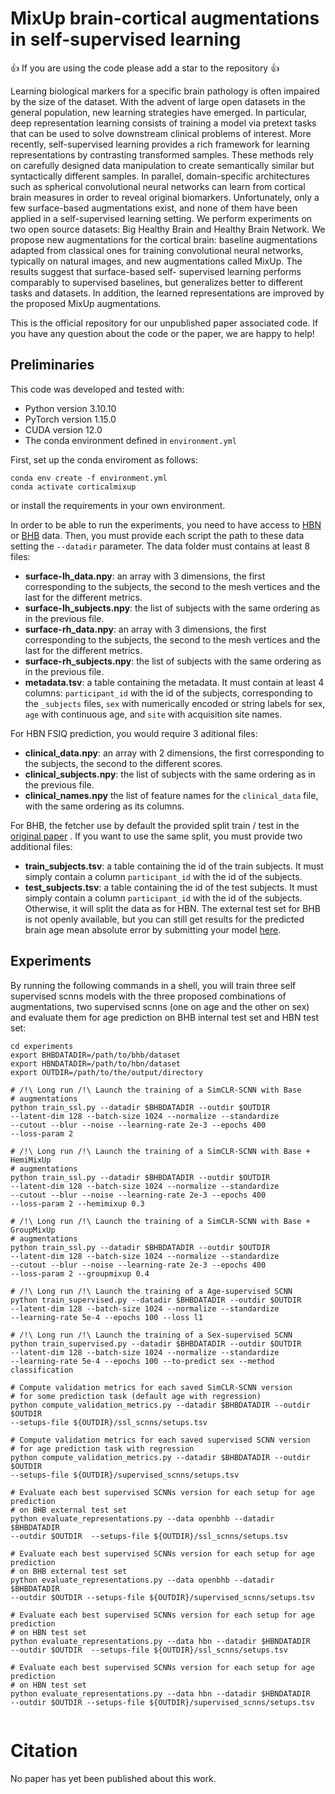 # MixUp brain-cortical augmentations in self-supervised learning

:+1: If you are using the code please add a star to the repository :+1:

Learning biological markers for a specific brain pathology is often impaired by
 the size of the dataset. With the advent of large open datasets in the general
 population, new learning strategies have emerged. In particular, deep 
representation learning consists of training a model via pretext tasks that can
 be used to solve downstream clinical problems of interest. More recently, 
self-supervised learning provides a rich framework for learning representations
 by contrasting transformed samples. These methods rely on carefully designed 
data manipulation to create semantically similar but syntactically different 
samples. In parallel, domain-specific architectures such as spherical 
convolutional neural networks can learn from cortical brain measures in order 
to reveal original biomarkers. Unfortunately, only a few surface-based 
augmentations exist, and none of them have been applied in a self-supervised 
learning setting. We perform experiments on two open source datasets: Big 
Healthy Brain and Healthy Brain Network. We propose new augmentations for the 
cortical brain: baseline augmentations adapted from classical ones for training 
convolutional neural networks, typically on natural images, and new 
augmentations called MixUp. The results suggest that surface-based self-
supervised learning performs comparably to supervised baselines, but 
generalizes better to different tasks and datasets. In addition, the learned 
representations are improved by the proposed MixUp augmentations.

This is the official repository for our unpublished paper associated code.
If you have any question about the code or the paper, we are happy to help!


## Preliminaries

This code was developed and tested with:
- Python version 3.10.10
- PyTorch version 1.15.0
- CUDA version 12.0
- The conda environment defined in `environment.yml`

First, set up the conda enviroment as follows:

```
conda env create -f environment.yml
conda activate corticalmixup
```

or install the requirements in your own environment. 

In order to be able to run the experiments, you need to have access to [HBN](http://fcon_1000.projects.nitrc.org/indi/cmi_healthy_brain_network/)
or [BHB](https://ieee-dataport.org/open-access/openbhb-multi-site-brain-mri-dataset-age-prediction-and-debiasing)
data. Then, you must provide each script the path to these data setting the
`--datadir` parameter.
The data folder must contains at least 8 files:
- **surface-lh_data.npy**: an array with 3 dimensions, the first corresponding 
  to the subjects, the second to the mesh vertices and the last for the 
  different metrics.
- **surface-lh_subjects.npy**: the list of subjects with the same ordering as
  in the previous file.
- **surface-rh_data.npy**: an array with 3 dimensions, the first corresponding 
  to the subjects, the second to the mesh vertices and the last for the 
  different metrics.
- **surface-rh_subjects.npy**: the list of subjects with the same ordering as
  in the previous file.
- **metadata.tsv**: a table containing the metadata. It must contain at least
  4 columns: `participant_id` with the id of the subjects, corresponding
  to the `_subjects` files, `sex` with numerically encoded or string labels for sex, `age` with
  continuous age, and `site` with acquisition site names.

For HBN FSIQ prediction, you would require 3 aditional files:
- **clinical_data.npy**: an array with 2 dimensions, the first corresponding
  to the subjects, the second to the different scores.
- **clinical_subjects.npy**: the list of subjects with the same ordering as
  in the previous file.
- **clinical_names.npy** the list of feature names for the `clinical_data`
  file, with the same ordering as its columns.

For BHB, the fetcher use by default the provided split train / test in the 
[original paper](https://www.sciencedirect.com/science/article/pii/S1053811922007522)
. If you want to use the same split, you must provide two additional files:
- **train_subjects.tsv**: a table containing the id of the train subjects. It 
  must simply contain a column `participant_id` with the id of the subjects.
- **test_subjects.tsv**: a table containing the id of the test subjects. It 
  must simply contain a column `participant_id` with the id of the subjects.
Otherwise, it will split the data as for HBN.
The external test set for BHB is not openly available, but you can still get
results for the predicted brain age mean absolute error by submitting your 
model [here](https://baobablab.github.io/bhb/challenges/age_prediction_with_site_removal).

## Experiments

By running the following commands in a shell, you will train three self 
supervised scnns models with the three proposed combinations of augmentations,
two supervised scnns (one on age and the other on sex) and evaluate them
for age prediction on BHB internal test set and HBN test set:

```
cd experiments
export BHBDATADIR=/path/to/bhb/dataset
export HBNDATADIR=/path/to/hbn/dataset
export OUTDIR=/path/to/the/output/directory

# /!\ Long run /!\ Launch the training of a SimCLR-SCNN with Base
# augmentations 
python train_ssl.py --datadir $BHBDATADIR --outdir $OUTDIR 
--latent-dim 128 --batch-size 1024 --normalize --standardize 
--cutout --blur --noise --learning-rate 2e-3 --epochs 400 
--loss-param 2

# /!\ Long run /!\ Launch the training of a SimCLR-SCNN with Base + HemiMixUp
# augmentations 
python train_ssl.py --datadir $BHBDATADIR --outdir $OUTDIR 
--latent-dim 128 --batch-size 1024 --normalize --standardize 
--cutout --blur --noise --learning-rate 2e-3 --epochs 400 
--loss-param 2 --hemimixup 0.3

# /!\ Long run /!\ Launch the training of a SimCLR-SCNN with Base + GroupMixUp
# augmentations 
python train_ssl.py --datadir $BHBDATADIR --outdir $OUTDIR 
--latent-dim 128 --batch-size 1024 --normalize --standardize 
--cutout --blur --noise --learning-rate 2e-3 --epochs 400 
--loss-param 2 --groupmixup 0.4

# /!\ Long run /!\ Launch the training of a Age-supervised SCNN
python train_supervised.py --datadir $BHBDATADIR --outdir $OUTDIR 
--latent-dim 128 --batch-size 1024 --normalize --standardize 
--learning-rate 5e-4 --epochs 100 --loss l1

# /!\ Long run /!\ Launch the training of a Sex-supervised SCNN
python train_supervised.py --datadir $BHBDATADIR --outdir $OUTDIR 
--latent-dim 128 --batch-size 1024 --normalize --standardize 
--learning-rate 5e-4 --epochs 100 --to-predict sex --method classification

# Compute validation metrics for each saved SimCLR-SCNN version
# for some prediction task (default age with regression)
python compute_validation_metrics.py --datadir $BHBDATADIR --outdir $OUTDIR 
--setups-file ${OUTDIR}/ssl_scnns/setups.tsv

# Compute validation metrics for each saved supervised SCNN version
# for age prediction task with regression
python compute_validation_metrics.py --datadir $BHBDATADIR --outdir $OUTDIR 
--setups-file ${OUTDIR}/supervised_scnns/setups.tsv

# Evaluate each best supervised SCNNs version for each setup for age prediction
# on BHB external test set
python evaluate_representations.py --data openbhb --datadir $BHBDATADIR 
--outdir $OUTDIR  --setups-file ${OUTDIR}/ssl_scnns/setups.tsv

# Evaluate each best supervised SCNNs version for each setup for age prediction
# on BHB external test set
python evaluate_representations.py --data openbhb --datadir $BHBDATADIR 
--outdir $OUTDIR --setups-file ${OUTDIR}/supervised_scnns/setups.tsv

# Evaluate each best supervised SCNNs version for each setup for age prediction
# on HBN test set
python evaluate_representations.py --data hbn --datadir $HBNDATADIR 
--outdir $OUTDIR  --setups-file ${OUTDIR}/ssl_scnns/setups.tsv

# Evaluate each best supervised SCNNs version for each setup for age prediction
# on HBN test set
python evaluate_representations.py --data hbn --datadir $HBNDATADIR 
--outdir $OUTDIR --setups-file ${OUTDIR}/supervised_scnns/setups.tsv


```

Citation
========

No paper has yet been published about this work.

